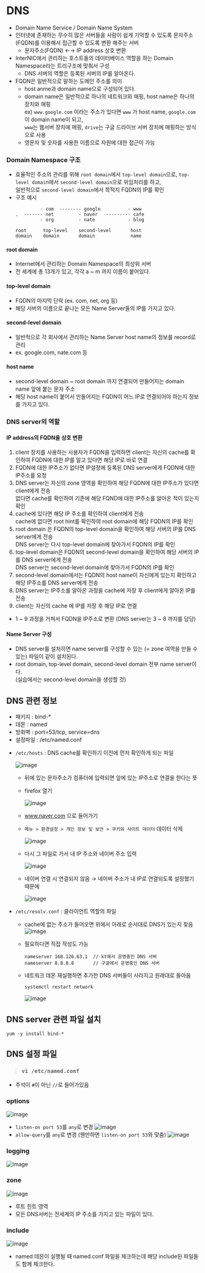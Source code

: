 # DNS
* Domain Name Service / Domain Name System
* 인터넷에 존재하는 무수히 많은 서버들을 사람이 쉽게 기억할 수 있도록 문자주소(FQDN)를 이용해서 접근할 수 있도록 변환 해주는 서버
  * 문자주소(FQDN) ←→ IP address 상호 변환
* InterNIC에서 관리하는 호스트들의 데이터베이스 역할을 하는 Domain Namespace라는 트리구조에 맞춰서 구성
  * DNS 서버의 역할은 등록된 서버의 IP를 알아온다.
* FQDN은 일반적으로 말하는 도메인 주소를 의미
  * host anme과 domain name으로 구성되어 있다. 
  * domain name은 일반적으로 하나의 네트워크와 매핑, host name은 하나의 장치와 매핑  
ex) `www.google.com` 이라는 주소가 있다면 `www` 가 host name, `google.com`이 domain name이 되고,  
`www`는 웹서버 장치에 매핑, `drive`는 구글 드라이브 서버 장치에 매핑하는 방식으로 사용
  * 영문자 및 숫자를 사용한 이름으로 자원에 대한 접근이 가능
### Domain Namespace 구조
  * 효율적인 주소의 관리를 위해 `root domain`에서 `top-level domain`으로, `top-level domai`n에서 `second-level domain`으로 위임처리를 하고,  
일반적으로 `second-level domain`에서 목적지 FQDN의 IP를 확인
 * 구조 예시
   ```
            - com  -------- google          - www
   .  ------- net         - naver   --------- cafe
            - org         - nate            - blog
           
   root      top-level    second-level       host
   domain    domain       domain             name
   ```
#### root domain
* Internet에서 관리하는 Domain Namespace의 최상위 서버
* 전 세계에 총 13개가 있고, 각각 a ~ m 까지 이름이 붙어있다.
#### top-level domain
* FQDN의 마지막 단락 (ex. com, net, org 등) 
* 해당 서버의 이름으로 끝나는 모든 Name Server들의 IP를 가지고 있다.
#### second-level domain
* 일반적으로 각 회사에서 관리하는 Name Server host name의 정보를 record로 관리 
* ex. google.com, nate.com 등
#### host name
* second-level domain ~ root domain 까지 연결되어 만들어지는 domain name 앞에 붙는 문자 주소
* 해당 host name이 붙어서 만들어지는 FQDN이 어느 IP로 연결되어야 하는지 정보를 가지고 있다.

### DNS server의 역할
#### IP address의 FQDN을 상호 변환
1. client 장치를 사용하는 사용자가 FQDN을 입력하면 client는 자신의 cache를 확인하여 FQDN에 대한 IP를 알고 있다면 해당 IP로 바로 연결
2. FQDN에 대한 IP주소가 없다면 IP설정에 등록된 DNS server에게 FQDN에 대한 IP주소를 요청
3. DNS server는 자신의 zone 영역을 확인하여 해당 FQDN에 대한 IP주소가 있다면 client에게 전송  
없다면 cache를 확인하여 기존에 해당 FQND에 대한 IP주소를 알아온 적이 있는지 확인
4. cache에 있다면 해당 IP 주소를 확인하여 client에게 전송  
cache에 없다면 root hint를 확인하여 root domain에 해당 FQDN의 IP를 확인
5. root domain 은 FQDN의 top-level domain을 확인하여 해당 서버의 IP를 DNS server에게 전송  
DNS server는 다시 top-level domain에 찾아가서 FQDN의 IP를 확인  
6. top-level domain은 FQDN의 second-level domain을 확인하여 해당 서버의 IP를 DNS server에게 전송  
DNS server는 second-level domain에 찾아가서 FQDN의 IP를 확인
7. second-level domain에서는 FQDN의 host name이 자신에게 있는지 확인하고 해당 IP주소를 DNS server에게 전송
8. DNS server는 IP주소를 알아온 과정을 cache에 저장 후 client에게 알아온 IP를 전송
9. client는 자신의 cache 에 IP를 저장 후 해당 IP로 연결
* 1 ~ 9 과정을 거쳐서 FQDN을 IP주소로 변환 (DNS server는 3 ~ 8 까지를 담당)
#### Name Server 구성
* DNS server를 설처히면 name server를 구성할 수 있는 (= zone 여역을 만들 수 있는) 파일이 같이 설치된다.
* root domain, top-level domain, second-level domain 전부 name server이다.  
(실습에서는 second-level domain을 생성할 것)

## DNS 관련 정보
- 패키지 : bind-*
- 데몬 : named
- 방화벽 : port=53/tcp, service=dns
- 설정파일 : /etc/named.conf

* `/etc/hosts` : DNS cache를 확인하기 이전에 먼저 확인하게 되는 파일
  
  ![image](https://user-images.githubusercontent.com/79209568/119106711-8ddf2800-ba59-11eb-93f6-8d0079fb8ccb.png)
  * 뒤에 있는 문자주소가 컴퓨터에 입력되면 앞에 있는 IP주소로 연결을 한다는 뜻
  * firefox 열기

    ![image](https://user-images.githubusercontent.com/79209568/119107099-e9111a80-ba59-11eb-89bb-353bc977d773.png)
  * www.naver.com 으로 들어가기
  * `메뉴 > 환경설정 > 개인 정보 및 보안 > 쿠키와 사이트 데이터` 데이터 삭제

    ![image](https://user-images.githubusercontent.com/79209568/119107476-38efe180-ba5a-11eb-8da3-f33e48aec5d6.png)
  * 다시 그 파일로 가서 내 IP 주소와 네이버 주소 입력
    
    ![image](https://user-images.githubusercontent.com/79209568/119107772-84a28b00-ba5a-11eb-8898-d849cbd0bf01.png)
  * 네이버 연결 시 연결되지 않음 → 네이버 주소가 내 IP로 연결되도록 설정했기 때문에
    
    ![image](https://user-images.githubusercontent.com/79209568/119108039-c0d5eb80-ba5a-11eb-9cfe-fc9c41309626.png)
* `/etc/resolv.conf` : 클라이언트 역할의 파일
  * cache에 없는 주소가 들어오면 위에서 아래로 순서대로 DNS가 있는지 찾음
  ![image](https://user-images.githubusercontent.com/79209568/119110422-1ad7b080-ba5d-11eb-90a9-b7fd7b0cd233.png)

  * 필요하다면 직접 작성도 가능
    ```
    nameserver 168.126.63.1  // kt에서 운영중인 DNS 서버
    nameserver 8.8.8.8       // 구글에서 운영중인 DNS 서버
    ```
  * 네트워크 데몬 재실행하면 추가한 DNS 서버들이 사라지고 원래대로 돌아옴
    ```
    systemctl restart network
    ```
    ![image](https://user-images.githubusercontent.com/79209568/119111118-ba953e80-ba5d-11eb-852f-f3f790b9c84c.png)

## DNS server 관련 파일 설치
```
yum -y install bind-*
```

## DNS 설정 파일
> ### `vi /etc/named.conf`

* 주석이 `#`이 아닌 `//`로 들어가있음
### options
![image](https://user-images.githubusercontent.com/79209568/119113764-6475ca80-ba60-11eb-807b-af440a740734.png)

* `listen-on port 53`를 `any`로 변경
  ![image](https://user-images.githubusercontent.com/79209568/119112290-e533c700-ba5e-11eb-95ce-478f63423eb0.png)
* `allow-query`를 `any`로 변경 (웬만하면 `listen-on port 53`와 맞춤)
  ![image](https://user-images.githubusercontent.com/79209568/119112869-815dce00-ba5f-11eb-8660-f67b5b6d5e41.png)
### logging
![image](https://user-images.githubusercontent.com/79209568/119113744-5f188000-ba60-11eb-8aef-2229e6234faa.png)

### zone
![image](https://user-images.githubusercontent.com/79209568/119113720-5aec6280-ba60-11eb-8a39-fccc346cde91.png)

* 루트 힌트 영역
* 모든 DNS서버는 전세계의 IP 주소를 가지고 있는 파일이 있다. 

### include
![image](https://user-images.githubusercontent.com/79209568/119114406-1b724600-ba61-11eb-8cdd-765db6e71c46.png)

* named 데몬이 실행될 때 named.conf 파일을 체크하는데 해당 include된 파일들도 함께 체크한다.

